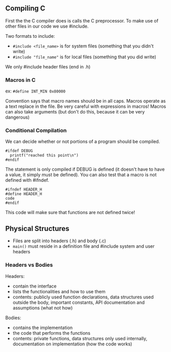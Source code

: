 ## Compiling C

First the the C compiler does is calls the C preprocessor. To make use of other files in our code we use #include.

Two formats to include:
  - `#include <file_name>` is for system files (something that you didn't write)
  - `#include "file_name"` is for local files (something that you did write)

We only #include header files (end in .h)

### Macros in C

ex: `#define INT_MIN 0x80000`

Convention says that macro names should be in all caps. Macros operate as a text replace in the file. Be very careful with expressions in macros! Macros can also take arguments (but don't do this, because it can be very dangerous)

### Conditional Compilation

We can decide whether or not portions of a program should be compiled.

```
#ifdef DEBUG
  printf("reached this point\n")
#endif
```

The statement is only compiled if DEBUG is defined (it doesn't have to have a value, it simply must be defined). You can also test that a macro is not defined with #ifndef.

```
#ifndef HEADER_H
#define HEADER_H
code
#endif
```

This code will make sure that functions are not defined twice!


## Physical Structures

- Files are split into headers (.h) and body (.c)
- `main()` must reside in a definition file and #include system and user headers

### Headers vs Bodies

Headers:
- contain the interface
- lists the functionalities and how to use them
- contents: publicly used function declarations, data structures used outside the body, important constants, API documentation and assumptions (what not how)

Bodies:
- contains the implementation
- the code that performs the functions
- contents: private functions, data structures only used internally, documentation on implementation (how the code works)















